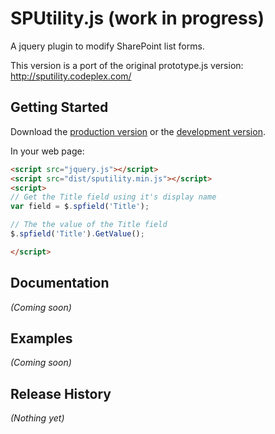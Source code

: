 # SPUtility.js (work in progress)

A jquery plugin to modify SharePoint list forms.

This version is a port of the original prototype.js version: http://sputility.codeplex.com/

## Getting Started
Download the [production version][min] or the [development version][max].

[min]: https://raw.github.com/kitmenke/jquery.sputility/master/dist/sputility.min.js
[max]: https://raw.github.com/kitmenke/jquery.sputility/master/dist/sputility.js

In your web page:

```html
<script src="jquery.js"></script>
<script src="dist/sputility.min.js"></script>
<script>
// Get the Title field using it's display name
var field = $.spfield('Title');

// The the value of the Title field
$.spfield('Title').GetValue();

</script>
```

## Documentation
_(Coming soon)_

## Examples
_(Coming soon)_

## Release History
_(Nothing yet)_
